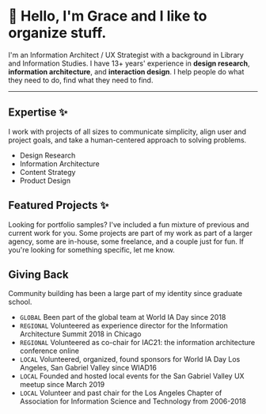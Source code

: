 # 👋 Hello, I'm Grace and I like to organize stuff.

I'm an Information Architect / UX Strategist with a background in Library and Information Studies. I have 13+ years' experience in **design research**, **information architecture**, and **interaction design**. I help people do what they need to do, find what they need to find.

----

## Expertise ✨

I work with projects of all sizes to communicate simplicity, align user and project goals, and take a human-centered approach to solving problems. 

- Design Research
- Information Architecture
- Content Strategy
- Product Design

## Featured Projects ✨
Looking for portfolio samples? I've included a fun mixture of previous and current work for you. Some projects are part of my work as part of a larger agency, some are in-house, some freelance, and a couple just for fun. If you're looking for something specific, let me know.

## Giving Back
Community building has been a large part of my identity since graduate school.
- `GLOBAL` Been part of the global team at World IA Day since 2018
- `REGIONAL` Volunteered as experience director for the Information Architecture Summit 2018 in Chicago
- `REGIONAL` Volunteered as co-chair for IAC21: the information architecture conference online
- `LOCAL` Volunteered, organized, found sponsors for World IA Day Los Angeles, San Gabriel Valley since WIAD16
- `LOCAL` Founded and hosted local events for the San Gabriel Valley UX meetup since March 2019
- `LOCAL` Volunteer and past chair for the Los Angeles Chapter of Association for Information Science and Technology from 2006-2018

<!--
**lauggh/lauggh** is a ✨ _special_ ✨ repository because its `README.md` (this file) appears on your GitHub profile.

Here are some ideas to get you started:

- 🔭 I’m currently working on ...
- 🌱 I’m currently learning ...
- 👯 I’m looking to collaborate on ...
- 🤔 I’m looking for help with ...
- 💬 Ask me about ...
- 📫 How to reach me: ...
- 😄 Pronouns: ...
- ⚡ Fun fact: ...
-->

